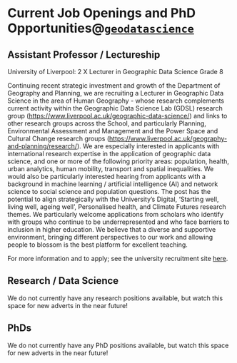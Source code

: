 # Current Job Openings and PhD Opportunities@[`geodatascience`](https://www.liverpool.ac.uk/geographic-data-science/)

## Assistant Professor / Lectureship 

University of Liverpool: 2 X Lecturer in Geographic Data Science Grade 8

Continuing recent strategic investment and growth of the Department of Geography and Planning, we are recruiting a Lecturer in Geographic Data Science in the area of Human Geography - whose research complements current activity within the Geographic Data Science Lab (GDSL) research group (https://www.liverpool.ac.uk/geographic-data-science/) and links to other research groups across the School, and particularly Planning, Environmental Assessment and Management and the Power Space and Cultural Change research groups (https://www.liverpool.ac.uk/geography-and-planning/research/). We are especially interested in applicants with international research expertise in the application of geographic data science, and one or more of the following priority areas: population, health, urban analytics, human mobility, transport and spatial inequalities. We would also be particularly interested hearing from applicants with a background in machine learning / artificial intelligence (AI) and network science to social science and population questions. The post has the potential to align strategically with the University’s Digital, ‘Starting well, living well, ageing well’, Personalised health, and Climate Futures research themes. We particularly welcome applications from scholars who identify with groups who continue to be underrepresented and who face barriers to inclusion in higher education. We believe that a diverse and supportive environment, bringing different perspectives to our work and allowing people to blossom is the best platform for excellent teaching.

For more information and to apply; see the university recruitment site [here](https://my.corehr.com/pls/ulivrecruit/erq_jobspec_version_4.display_form?p_company=1&p_internal_external=E&p_display_in_irish=N&p_process_type=&p_applicant_no=&p_form_profile_detail=&p_display_apply_ind=Y&p_refresh_search=Y&p_recruitment_id=051952).


## Research / Data Science

We do not currently have any research positions available, but watch this space for new adverts in the near future!


## PhDs

We do not currently have any PhD positions available, but watch this space for new adverts in the near future!

